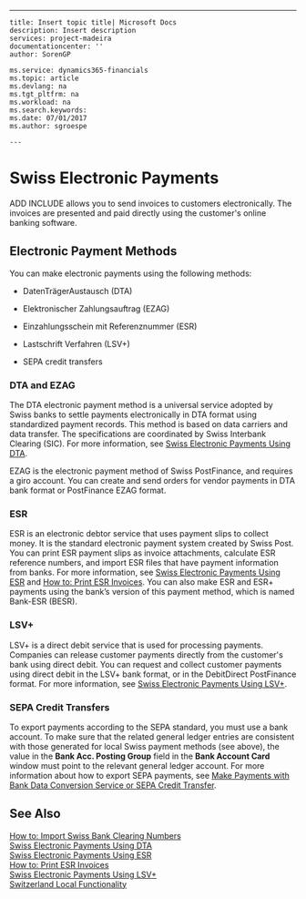 ---
    title: Insert topic title| Microsoft Docs
    description: Insert description
    services: project-madeira
    documentationcenter: ''
    author: SorenGP

    ms.service: dynamics365-financials
    ms.topic: article
    ms.devlang: na
    ms.tgt_pltfrm: na
    ms.workload: na
    ms.search.keywords:
    ms.date: 07/01/2017
    ms.author: sgroespe

    ---
# Swiss Electronic Payments
ADD INCLUDE<!--[!INCLUDE[navnow](../../ApplicationDesign/includes/navnow_md.md)]--> allows you to send invoices to customers electronically. The invoices are presented and paid directly using the customer's online banking software.  
  
## Electronic Payment Methods  
 You can make electronic payments using the following methods:  
  
-   DatenTrägerAustausch \(DTA\)  
  
-   Elektronischer Zahlungsauftrag \(EZAG\)  
  
-   Einzahlungsschein mit Referenznummer \(ESR\)  
  
-   Lastschrift Verfahren \(LSV\+\)  
  
-   SEPA credit transfers  
  
### DTA and EZAG  
 The DTA electronic payment method is a universal service adopted by Swiss banks to settle payments electronically in DTA format using standardized payment records. This method is based on data carriers and data transfer. The specifications are coordinated by Swiss Interbank Clearing \(SIC\). For more information, see [Swiss Electronic Payments Using DTA](../../LocalFunctionalityForMicrosoftDynamicsNav2016/Switzerland/swiss-electronic-payments-using-dta.md).  
  
 EZAG is the electronic payment method of Swiss PostFinance, and requires a giro account. You can create and send orders for vendor payments in DTA bank format or PostFinance EZAG format.  
  
### ESR  
 ESR is an electronic debtor service that uses payment slips to collect money. It is the standard electronic payment system created by Swiss Post. You can print ESR payment slips as invoice attachments, calculate ESR reference numbers, and import ESR files that have payment information from banks. For more information, see [Swiss Electronic Payments Using ESR](../../LocalFunctionalityForMicrosoftDynamicsNav2016/Switzerland/swiss-electronic-payments-using-esr.md) and [How to: Print ESR Invoices](../../LocalFunctionalityForMicrosoftDynamicsNav2016/Switzerland/how-to-print-esr-invoices.md). You can also make ESR and ESR\+ payments using the bank’s version of this payment method, which is named Bank\-ESR \(BESR\).  
  
### LSV\+  
 LSV\+ is a direct debit service that is used for processing payments. Companies can release customer payments directly from the customer's bank using direct debit. You can request and collect customer payments using direct debit in the LSV\+ bank format, or in the DebitDirect PostFinance format. For more information, see [Swiss Electronic Payments Using LSV\+](../../LocalFunctionalityForMicrosoftDynamicsNav2016/Switzerland/swiss-electronic-payments-using-lsv-.md).  
  
### SEPA Credit Transfers  
 To export payments according to the SEPA standard, you must use a bank account. To make sure that the related general ledger entries are consistent with those generated for local Swiss payment methods \(see above\), the value in the **Bank Acc. Posting Group** field in the **Bank Account Card** window must point to the relevant general ledger account. For more information about how to export SEPA payments, see [Make Payments with Bank Data Conversion Service or SEPA Credit Transfer](../../Finance/make-payments-with-bank-data-conversion-service-or-sepa-credit-transfer.md).  
  
## See Also  
 [How to: Import Swiss Bank Clearing Numbers](../../LocalFunctionalityForMicrosoftDynamicsNav2016/Switzerland/how-to-import-swiss-bank-clearing-numbers.md)   
 [Swiss Electronic Payments Using DTA](../../LocalFunctionalityForMicrosoftDynamicsNav2016/Switzerland/swiss-electronic-payments-using-dta.md)   
 [Swiss Electronic Payments Using ESR](../../LocalFunctionalityForMicrosoftDynamicsNav2016/Switzerland/swiss-electronic-payments-using-esr.md)   
 [How to: Print ESR Invoices](../../LocalFunctionalityForMicrosoftDynamicsNav2016/Switzerland/how-to-print-esr-invoices.md)   
 [Swiss Electronic Payments Using LSV\+](../../LocalFunctionalityForMicrosoftDynamicsNav2016/Switzerland/swiss-electronic-payments-using-lsv-.md)   
 [Switzerland Local Functionality](../../LocalFunctionalityForMicrosoftDynamicsNav2016/Switzerland/switzerland-local-functionality.md)